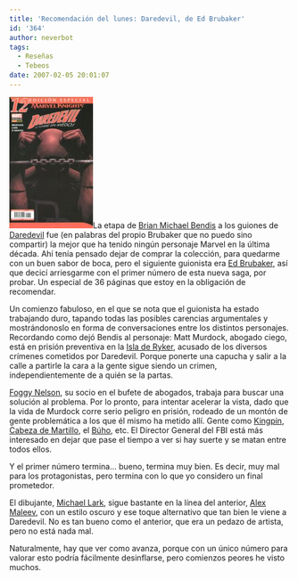 ```yaml
---
title: 'Recomendación del lunes: Daredevil, de Ed Brubaker'
id: '364'
author: neverbot
tags:
  - Reseñas
  - Tebeos
date: 2007-02-05 20:01:07
---
```


![Daredevil de Brubaker/Lark](./recomendacion-del-lunes-daredevil-de-ed-brubaker/Daredevil12.jpg "Daredevil de Brubaker/Lark")La etapa de [Brian Michael Bendis](http://en.wikipedia.org/wiki/Brian_Michael_Bendis) a los guiones de [Daredevil](http://en.wikipedia.org/wiki/Daredevil_%28Marvel_Comics%29) fue (en palabras del propio Brubaker que no puedo sino compartir) la mejor que ha tenido ningún personaje Marvel en la última década. Ahí tenía pensado dejar de comprar la colección, para quedarme con un buen sabor de boca, pero el siguiente guionista era [Ed Brubaker](http://en.wikipedia.org/wiki/Ed_Brubaker), así que decicí arriesgarme con el primer número de esta nueva saga, por probar. Un especial de 36 páginas que estoy en la obligación de recomendar.

Un comienzo fabuloso, en el que se nota que el guionista ha estado trabajando duro, tapando todas las posibles carencias argumentales y mostrándonoslo en forma de conversaciones entre los distintos personajes. Recordando como dejó Bendis al personaje: Matt Murdock, abogado ciego, está en prisión preventiva en la [Isla de Ryker](http://en.wikipedia.org/wiki/Ryker%27s_Island), acusado de los diversos crímenes cometidos por Daredevil. Porque ponerte una capucha y salir a la calle a partirle la cara a la gente sigue siendo un crimen, independientemente de a quién se la partas.

[Foggy Nelson](http://en.wikipedia.org/wiki/Foggy_Nelson), su socio en el bufete de abogados, trabaja para buscar una solución al problema. Por lo pronto, para intentar acelerar la vista, dado que la vida de Murdock corre serio peligro en prisión, rodeado de un montón de gente problemática a los que él mismo ha metido allí. Gente como [Kingpin](http://en.wikipedia.org/wiki/Kingpin_%28comics%29), [Cabeza de Martillo](http://en.wikipedia.org/wiki/Hammerhead_%28comics%29), el [Búho](http://en.wikipedia.org/wiki/Owl_%28comics%29), etc. El Director General del FBI está más interesado en dejar que pase el tiempo a ver si hay suerte y se matan entre todos ellos.

Y el primer número termina... bueno, termina muy bien. Es decir, muy mal para los protagonistas, pero termina con lo que yo considero un final prometedor.

El dibujante, [Michael Lark](http://en.wikipedia.org/wiki/Michael_Lark), sigue bastante en la línea del anterior, [Alex Maleev](http://en.wikipedia.org/wiki/Alex_Maleev), con un estilo oscuro y ese toque alternativo que tan bien le viene a Daredevil. No es tan bueno como el anterior, que era un pedazo de artista, pero no está nada mal.

Naturalmente, hay que ver como avanza, porque con un único número para valorar esto podría fácilmente desinflarse, pero comienzos peores he visto muchos.
